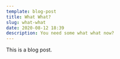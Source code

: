 ```yaml
---
template: blog-post
title: What What?
slug: what-what
date: 2020-08-12 18:39
description: You need some what what now?
---
```

This is a blog post.